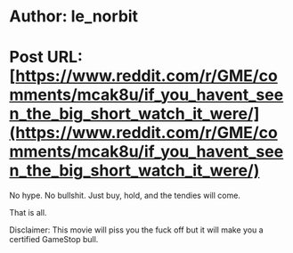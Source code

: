 # Author: le_norbit
# Post URL: [https://www.reddit.com/r/GME/comments/mcak8u/if_you_havent_seen_the_big_short_watch_it_were/](https://www.reddit.com/r/GME/comments/mcak8u/if_you_havent_seen_the_big_short_watch_it_were/)


No hype. No bullshit. Just buy, hold, and the tendies will come.

That is all.


Disclaimer: This movie will piss you the fuck off but it will make you a certified GameStop bull.